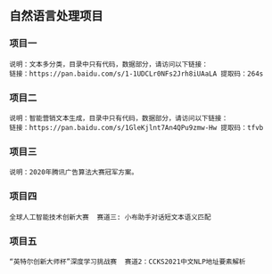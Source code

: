 ## 自然语言处理项目
### 项目一
    说明：文本多分类，目录中只有代码，数据部分，请访问以下链接：
    链接：https://pan.baidu.com/s/1-1UDCLr0NFs2Jrh8iUAaLA 提取码：264s 

### 项目二
    说明：智能营销文本生成，目录中只有代码，数据部分，请访问以下链接：
    链接：https://pan.baidu.com/s/1GleKjlnt7An4QPu9zmw-Hw 提取码：tfvb 


### 项目三
    说明：2020年腾讯广告算法大赛冠军方案。
    
### 项目四
    全球人工智能技术创新大赛  赛道三: 小布助手对话短文本语义匹配

### 项目五
    “英特尔创新大师杯”深度学习挑战赛  赛道2：CCKS2021中文NLP地址要素解析